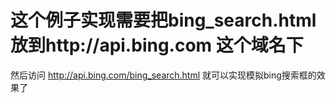 # 这个例子实现需要把bing_search.html放到http://api.bing.com 这个域名下
然后访问 http://api.bing.com/bing_search.html 就可以实现模拟bing搜索框的效果了
